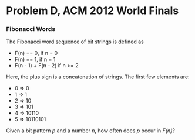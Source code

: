 # Problem D, ACM 2012 World Finals

### Fibonacci Words

The Fibonacci word sequence of bit strings is defined as

 * F(n) == 0, if n = 0
 * F(n) == 1, if n = 1
 * F(n - 1) + F(n - 2) if n >= 2

Here, the plus sign is a concatenation of strings.  The first few elements are:


 * 0 => 0
 * 1 => 1
 * 2 => 10
 * 3 => 101
 * 4 => 10110
 * 5 => 10110101 

Given a bit pattern _p_ and a number _n_, how often does _p_ occur in _F(n)_?